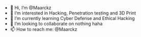 - 👋 Hi, I’m @Maarckz
- 👀 I’m interested in Hacking, Penetration testing and 3D Print
- 🌱 I’m currently learning Cyber Defense and Ethical Hacking
- 💞️ I’m looking to collaborate on nothing haha
- 📫 How to reach me: @Maarckz

<!---
Maarckz/Maarckz is a ✨ special ✨ repository because its `README.md` (this file) appears on your GitHub profile.
You can click the Preview link to take a look at your changes.
--->
